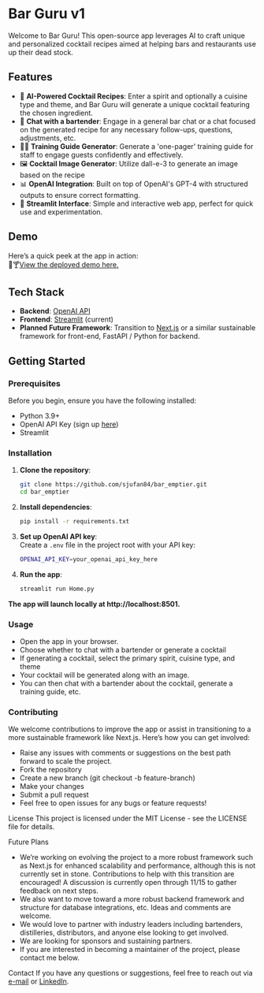 # Bar Guru v1

Welcome to Bar Guru! This open-source app leverages AI to craft unique and personalized cocktail recipes aimed at helping bars and restaurants use up their dead stock.

## Features
- 🥂 **AI-Powered Cocktail Recipes**: Enter a spirit and optionally a cuisine type and theme, and Bar Guru will generate a unique cocktail featuring the chosen ingredient.
- 💭 **Chat with a bartender**: Engage in a general bar chat or a chat focused on the generated recipe for any necessary follow-ups, questions, adjustments, etc.
- 👩‍🏫 **Training Guide Generator**: Generate a 'one-pager' training guide for staff to engage guests confidently and effectively.
- 🖼️ **Cocktail Image Generator**: Utilize dall-e-3 to generate an image based on the recipe
- 📊 **OpenAI Integration**: Built on top of OpenAI's GPT-4 with structured outputs to ensure correct formatting.
- 🎨 **Streamlit Interface**: Simple and interactive web app, perfect for quick use and experimentation.

## Demo
Here’s a quick peek at the app in action:  
🚀🍸[View the deployed demo here.](https://sjufan84-barguru.streamlit.app/)

## Tech Stack
- **Backend**: [OpenAI API](https://openai.com/)
- **Frontend**: [Streamlit](https://streamlit.io/) (current)
- **Planned Future Framework**: Transition to [Next.js](https://nextjs.org/) or a similar sustainable framework for front-end, FastAPI / Python for backend.

## Getting Started

### Prerequisites
Before you begin, ensure you have the following installed:
- Python 3.9+
- OpenAI API Key (sign up [here](https://openai.com/))
- Streamlit

### Installation

1. **Clone the repository**:
    ```bash
    git clone https://github.com/sjufan84/bar_emptier.git
    cd bar_emptier
    ```

2. **Install dependencies**:
    ```bash
    pip install -r requirements.txt
    ```

3. **Set up OpenAI API key**:  
   Create a `.env` file in the project root with your API key:
   ```bash
   OPENAI_API_KEY=your_openai_api_key_here
   ```

4.  **Run the app**:
     ```bash
     streamlit run Home.py
     ```
**The app will launch locally at http://localhost:8501.**

### Usage
- Open the app in your browser.
- Choose whether to chat with a bartender or generate a cocktail
- If generating a cocktail, select the primary spirit, cuisine type, and theme
- Your cocktail will be generated along with an image.
- You can then chat with a bartender about the cocktail, generate a training guide, etc.

### Contributing
We welcome contributions to improve the app or assist in transitioning to a more sustainable framework like Next.js. Here’s how you can get involved:

- Raise any issues with comments or suggestions on the best path forward to scale the project.
- Fork the repository
- Create a new branch (git checkout -b feature-branch)
- Make your changes
- Submit a pull request
- Feel free to open issues for any bugs or feature requests!

License
This project is licensed under the MIT License - see the LICENSE file for details.

Future Plans
- We’re working on evolving the project to a more robust framework such as Next.js for enhanced scalability and performance, although this is not currently set in stone. Contributions to help with this transition are encouraged!  A discussion is currently open through 11/15 to gather feedback on next steps.
- We also want to move toward a more robust backend framework and structure for database integrations, etc.  Ideas and comments are welcome.
- We would love to partner with industry leaders including bartenders, distilleries, distributors, and anyone else looking to get involved.
- We are looking for sponsors and sustaining partners.
- If you are interested in becoming a maintainer of the project, please contact me below.

Contact
If you have any questions or suggestions, feel free to reach out via [e-mail](mailto:barguru@enoughwebapp.com) or [LinkedIn](www.linkedin.com/in/david-s-thomas-1b655254).
